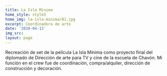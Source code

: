 ```yaml
---
title: La Isla Minima
home_style: style5
home_img: la-isla-minima/01.jpg
excerpt: Coordinadora de arte
date: '2020-04-13'
img_src: 
layout: page
---
```


Recreación de set de la película La Isla Mínima como proyecto final del diplomado de Dirección de arte para TV y cine de la escuela de Chavón. Mi función en el crew fue de coordinación, compra/alquiler, dirección de construcción y decoración.